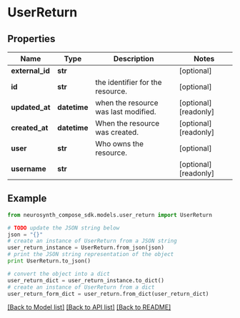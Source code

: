 # UserReturn


## Properties
Name | Type | Description | Notes
------------ | ------------- | ------------- | -------------
**external_id** | **str** |  | [optional] 
**id** | **str** | the identifier for the resource. | [optional] 
**updated_at** | **datetime** | when the resource was last modified. | [optional] [readonly] 
**created_at** | **datetime** | When the resource was created. | [optional] [readonly] 
**user** | **str** | Who owns the resource. | [optional] 
**username** | **str** |  | [optional] [readonly] 

## Example

```python
from neurosynth_compose_sdk.models.user_return import UserReturn

# TODO update the JSON string below
json = "{}"
# create an instance of UserReturn from a JSON string
user_return_instance = UserReturn.from_json(json)
# print the JSON string representation of the object
print UserReturn.to_json()

# convert the object into a dict
user_return_dict = user_return_instance.to_dict()
# create an instance of UserReturn from a dict
user_return_form_dict = user_return.from_dict(user_return_dict)
```
[[Back to Model list]](../README.md#documentation-for-models) [[Back to API list]](../README.md#documentation-for-api-endpoints) [[Back to README]](../README.md)


